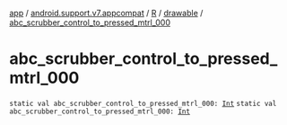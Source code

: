 [app](../../../index.md) / [android.support.v7.appcompat](../../index.md) / [R](../index.md) / [drawable](index.md) / [abc_scrubber_control_to_pressed_mtrl_000](./abc_scrubber_control_to_pressed_mtrl_000.md)

# abc_scrubber_control_to_pressed_mtrl_000

`static val abc_scrubber_control_to_pressed_mtrl_000: `[`Int`](https://kotlinlang.org/api/latest/jvm/stdlib/kotlin/-int/index.html)
`static val abc_scrubber_control_to_pressed_mtrl_000: `[`Int`](https://kotlinlang.org/api/latest/jvm/stdlib/kotlin/-int/index.html)